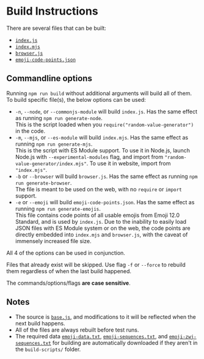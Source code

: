 # Build Instructions

There are several files that can be built:

* [`index.js`](/index.js)
* [`index.mjs`](index.mjs)
* [`browser.js`](/browser.js)
* [`emoji-code-points.json`](/emoji-code-points.json)

## Commandline options

Running `npm run build` without additional arguments will build all of them. To build specific file(s), the below options can be used:

* `-n`, `--node`, or `--commonjs-module` will build `index.js`. Has the same effect as running `npm run generate-node`.  
  This is the script loaded when you `require("random-value-generator")` in the code.
* `-m`, `--mjs`, or `--es-module` will build `index.mjs`. Has the same effect as running `npm run generate-mjs`.  
  This is the script with ES Module support. To use it in Node.js, launch Node.js with `--experimental-modules` flag, and import from `"random-value-generator/index.mjs"`. To use it in website, import from `"index.mjs"`.
* `-b` or `--browser` will build `browser.js`. Has the same effect as running `npm run generate-browser`.  
  The file is meant to be used on the web, with no `require` or `import` support.
* `-e` or `--emoji` will build `emoji-code-points.json`. Has the same effect as running `npm run generate-emojis`.  
  This file contains code points of all usable emojis from Emoji 12.0 Standard, and is used by `index.js`. Due to the inability to easily load JSON files with ES Module system or on the web, the code points are directly embedded into `index.mjs` and `browser.js`, with the caveat of immensely increased file size.

All 4 of the options can be used in conjunction.

Files that already exist will be skipped. Use flag `-f` or `--force` to rebuild them regardless of when the last build happened.

The commands/options/flags **are case sensitive**.

## Notes

* The source is [`base.js`](/base.js), and modifications to it will be reflected when the next build happens.
* All of the files are always rebuilt before test runs.
* The required data [`emoji-data.txt`](https://www.unicode.org/Public/emoji/12.0/emoji-data.txt), [`emoji-sequences.txt`](https://www.unicode.org/Public/emoji/12.0/emoji-sequences.txt), and [`emoji-zwj-sequences.txt`](https://www.unicode.org/Public/emoji/12.0/emoji-zwj-sequences.txt) for building are automatically downloaded if they aren't in the `build-scripts/` folder.
